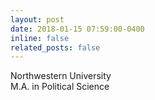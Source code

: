 ```yaml
---
layout: post
date: 2018-01-15 07:59:00-0400
inline: false
related_posts: false
---
```

Northwestern University  
M.A. in Political Science
